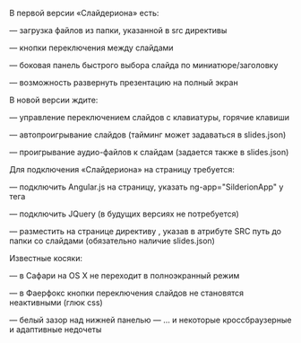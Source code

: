 В первой версии «Слайдериона» есть:

— загрузка файлов из папки, указанной в src директивы

— кнопки переключения между слайдами

— боковая панель быстрого выбора слайда по миниатюре/заголовку

— возможность развернуть презентацию на полный экран

В новой версии ждите:

— управление переключением слайдов с клавиатуры, горячие клавиши

— автопроигрывание слайдов (тайминг может задаваться в slides.json)

— проигрывание аудио-файлов к слайдам (задается также в slides.json)

Для подключения «Слайдериона» на страницу требуется:

— подключить Angular.js на страницу, указать ng-app="SilderionApp" у тега <body>

— подключить JQuery (в будущих версиях не потребуется)

— разместить на странице директиву <sliderion src="path-to/slides"></sliderion>, указав в атрибуте SRC путь до папки со слайдами (обязательно наличие slides.json)

Известные косяки:

— в Сафари на OS X не переходит в полноэкранный режим

— в Фаерфокс кнопки переключения слайдов не становятся неактивными (глюк css)

— белый зазор над нижней панелью
— ... и некоторые кроссбраузерные и адаптивные недочеты 
